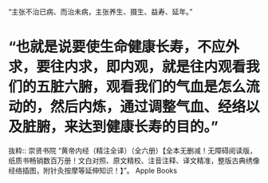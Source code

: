 “主张不治已病、而治未病，主张养生、摄生、益寿、延年。”

# “也就是说要使生命健康长寿，不应外求，要往内求，即内观，就是往内观看我们的五脏六腑，观看我们的气血是怎么流动的，然后内炼，通过调整气血、经络以及脏腑，来达到健康长寿的目的。”

抜粋:: 崇贤书院  “黄帝内经（精注全译）（全六册）【全本无删减！无障碍阅读版，纸质书畅销数百万册！文白对照、原文精校、注音注释、译文精准，整版古典绣像经络插图，附针灸按摩等延伸知识！】”。 Apple Books  
